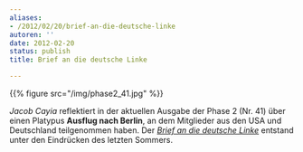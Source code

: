 ```yaml
---
aliases:
- /2012/02/20/brief-an-die-deutsche-linke
autoren: ''
date: 2012-02-20
status: publish
title: Brief an die deutsche Linke

---
```


{{% figure src="/img/phase2_41.jpg" %}}

*Jacob Cayia* reflektiert in der aktuellen Ausgabe der Phase 2 (Nr. 41) über einen Platypus **Ausflug nach Berlin**, an dem Mitglieder aus den USA und Deutschland teilgenommen haben. Der [*Brief an die deutsche Linke*](http://germany.platypus1917.org/file/readings/Cayia-Brief-an-die-Deutsche-Linke-_-PhaseZwei41.pdf "Brief an die deutsche Linke (PDF)") entstand unter den Eindrücken des letzten Sommers.

 
